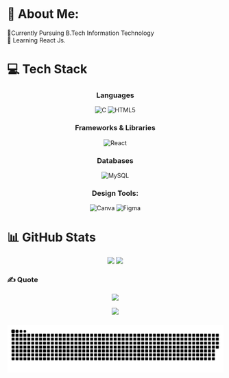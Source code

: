 # 💫 About Me:
🔭Currently Pursuing B.Tech Information Technology <br>🌱 Learning React Js.<br>

# 💻 Tech Stack

<div align="center">

### Languages
![C](https://img.shields.io/badge/c-%2300599C.svg?style=for-the-badge&logo=c&logoColor=white)
![HTML5](https://img.shields.io/badge/html5-%23E34F26.svg?style=for-the-badge&logo=html5&logoColor=white) 
<!--![Python](https://img.shields.io/badge/python-3670A0?style=for-the-badge&logo=python&logoColor=ffdd54)
![JavaScript](https://img.shields.io/badge/javascript-%23323330.svg?style=for-the-badge&logo=javascript&logoColor=%23F7DF1E)-->

### Frameworks & Libraries
![React](https://img.shields.io/badge/react-%2320232a.svg?style=for-the-badge&logo=react&logoColor=%2361DAFB)

### Databases
![MySQL](https://img.shields.io/badge/mysql-4479A1.svg?style=for-the-badge&logo=mysql&logoColor=white)
<!--![Firebase](https://img.shields.io/badge/firebase-a08021?style=for-the-badge&logo=firebase&logoColor=ffcd34) -->

### Design Tools:
![Canva](https://img.shields.io/badge/Canva-%2300C4CC.svg?style=for-the-badge&logo=Canva&logoColor=white)
![Figma](https://img.shields.io/badge/figma-%23F24E1E.svg?style=for-the-badge&logo=figma&logoColor=white)

</div>

# 📊 GitHub Stats
<div align="center">

![](https://github-readme-stats.vercel.app/api?username=Udhayaa2202&theme=highcontrast&hide_border=false&include_all_commits=true&count_private=false) ![](https://github-readme-streak-stats.herokuapp.com/?user=Udhayaa2202&theme=highcontrast&hide_border=false)<br/>

<!--![](https://github-readme-stats.vercel.app/api/top-langs/?username=Udhayaa2202&theme=highcontrast&hide_border=false&include_all_commits=true&count_private=false&layout=compact)-->
</div>

### ✍️ Quote
<div align="center">

![](https://quotes-github-readme.vercel.app/api?type=horizontal&theme=radical)

[![](https://visitcount.itsvg.in/api?id=Udhayaa2202&icon=5&color=0)](https://visitcount.itsvg.in)
</div>

###

<img src="https://raw.githubusercontent.com/jeevithakannan2/jeevithakannan2/output/snake.svg" alt="Snake animation" />

###
